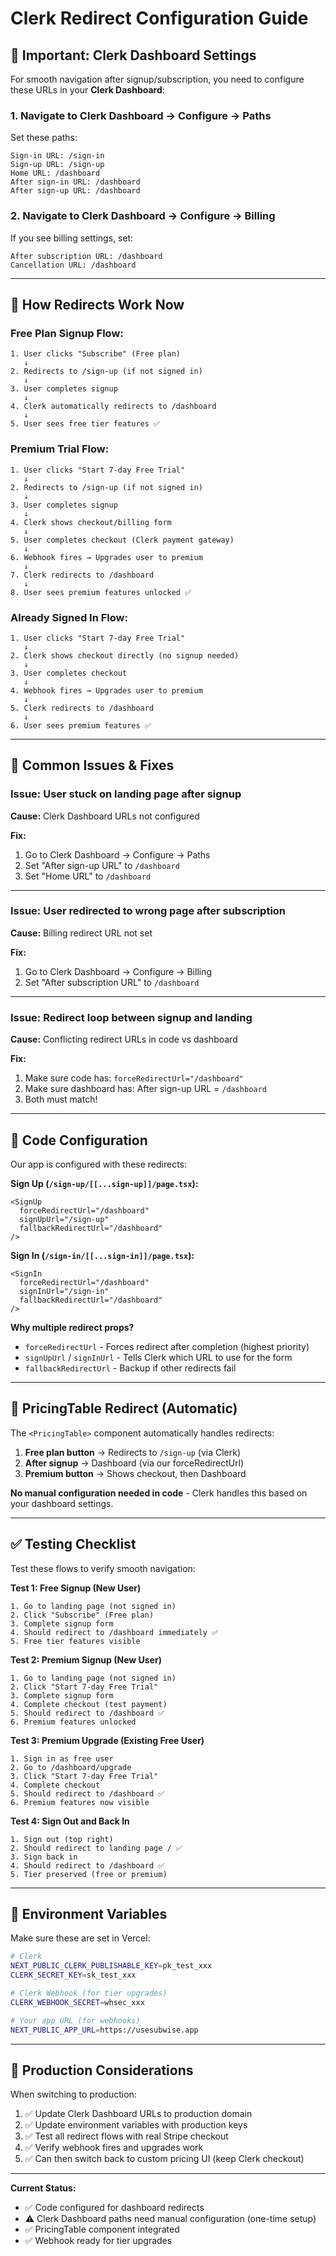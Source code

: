 # Clerk Redirect Configuration Guide

## 🎯 Important: Clerk Dashboard Settings

For smooth navigation after signup/subscription, you need to configure these URLs in your **Clerk Dashboard**:

### **1. Navigate to Clerk Dashboard → Configure → Paths**

Set these paths:

```
Sign-in URL: /sign-in
Sign-up URL: /sign-up
Home URL: /dashboard
After sign-in URL: /dashboard
After sign-up URL: /dashboard
```

### **2. Navigate to Clerk Dashboard → Configure → Billing**

If you see billing settings, set:

```
After subscription URL: /dashboard
Cancellation URL: /dashboard
```

---

## 🔄 How Redirects Work Now

### **Free Plan Signup Flow:**
```
1. User clicks "Subscribe" (Free plan)
   ↓
2. Redirects to /sign-up (if not signed in)
   ↓
3. User completes signup
   ↓
4. Clerk automatically redirects to /dashboard
   ↓
5. User sees free tier features ✅
```

### **Premium Trial Flow:**
```
1. User clicks "Start 7-day Free Trial"
   ↓
2. Redirects to /sign-up (if not signed in)
   ↓
3. User completes signup
   ↓
4. Clerk shows checkout/billing form
   ↓
5. User completes checkout (Clerk payment gateway)
   ↓
6. Webhook fires → Upgrades user to premium
   ↓
7. Clerk redirects to /dashboard
   ↓
8. User sees premium features unlocked ✅
```

### **Already Signed In Flow:**
```
1. User clicks "Start 7-day Free Trial"
   ↓
2. Clerk shows checkout directly (no signup needed)
   ↓
3. User completes checkout
   ↓
4. Webhook fires → Upgrades user to premium
   ↓
5. Clerk redirects to /dashboard
   ↓
6. User sees premium features ✅
```

---

## 🚨 Common Issues & Fixes

### **Issue: User stuck on landing page after signup**

**Cause:** Clerk Dashboard URLs not configured

**Fix:** 
1. Go to Clerk Dashboard → Configure → Paths
2. Set "After sign-up URL" to `/dashboard`
3. Set "Home URL" to `/dashboard`

---

### **Issue: User redirected to wrong page after subscription**

**Cause:** Billing redirect URL not set

**Fix:**
1. Go to Clerk Dashboard → Configure → Billing
2. Set "After subscription URL" to `/dashboard`

---

### **Issue: Redirect loop between signup and landing**

**Cause:** Conflicting redirect URLs in code vs dashboard

**Fix:**
1. Make sure code has: `forceRedirectUrl="/dashboard"`
2. Make sure dashboard has: After sign-up URL = `/dashboard`
3. Both must match!

---

## 📝 Code Configuration

Our app is configured with these redirects:

**Sign Up (`/sign-up/[[...sign-up]]/page.tsx`):**
```tsx
<SignUp
  forceRedirectUrl="/dashboard"
  signUpUrl="/sign-up"
  fallbackRedirectUrl="/dashboard"
/>
```

**Sign In (`/sign-in/[[...sign-in]]/page.tsx`):**
```tsx
<SignIn
  forceRedirectUrl="/dashboard"
  signInUrl="/sign-in"
  fallbackRedirectUrl="/dashboard"
/>
```

**Why multiple redirect props?**
- `forceRedirectUrl` - Forces redirect after completion (highest priority)
- `signUpUrl` / `signInUrl` - Tells Clerk which URL to use for the form
- `fallbackRedirectUrl` - Backup if other redirects fail

---

## 🎨 PricingTable Redirect (Automatic)

The `<PricingTable>` component automatically handles redirects:

1. **Free plan button** → Redirects to `/sign-up` (via Clerk)
2. **After signup** → Dashboard (via our forceRedirectUrl)
3. **Premium button** → Shows checkout, then Dashboard

**No manual configuration needed in code** - Clerk handles this based on your dashboard settings.

---

## ✅ Testing Checklist

Test these flows to verify smooth navigation:

**Test 1: Free Signup (New User)**
```
1. Go to landing page (not signed in)
2. Click "Subscribe" (Free plan)
3. Complete signup form
4. Should redirect to /dashboard immediately ✅
5. Free tier features visible
```

**Test 2: Premium Signup (New User)**
```
1. Go to landing page (not signed in)
2. Click "Start 7-day Free Trial"
3. Complete signup form
4. Complete checkout (test payment)
5. Should redirect to /dashboard ✅
6. Premium features unlocked
```

**Test 3: Premium Upgrade (Existing Free User)**
```
1. Sign in as free user
2. Go to /dashboard/upgrade
3. Click "Start 7-day Free Trial"
4. Complete checkout
5. Should redirect to /dashboard ✅
6. Premium features now visible
```

**Test 4: Sign Out and Back In**
```
1. Sign out (top right)
2. Should redirect to landing page / ✅
3. Sign back in
4. Should redirect to /dashboard ✅
5. Tier preserved (free or premium)
```

---

## 🔧 Environment Variables

Make sure these are set in Vercel:

```bash
# Clerk
NEXT_PUBLIC_CLERK_PUBLISHABLE_KEY=pk_test_xxx
CLERK_SECRET_KEY=sk_test_xxx

# Clerk Webhook (for tier upgrades)
CLERK_WEBHOOK_SECRET=whsec_xxx

# Your app URL (for webhooks)
NEXT_PUBLIC_APP_URL=https://usesubwise.app
```

---

## 🎯 Production Considerations

When switching to production:

1. ✅ Update Clerk Dashboard URLs to production domain
2. ✅ Update environment variables with production keys
3. ✅ Test all redirect flows with real Stripe checkout
4. ✅ Verify webhook fires and upgrades work
5. ✅ Can then switch back to custom pricing UI (keep Clerk checkout)

---

**Current Status:**
- ✅ Code configured for dashboard redirects
- ⚠️ Clerk Dashboard paths need manual configuration (one-time setup)
- ✅ PricingTable component integrated
- ✅ Webhook ready for tier upgrades

